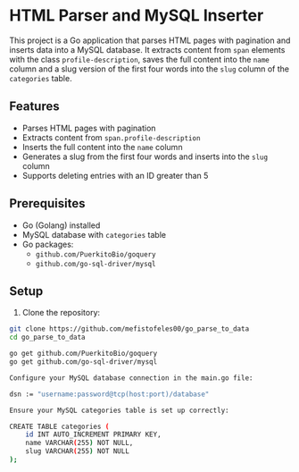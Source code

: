 ﻿# HTML Parser and MySQL Inserter

This project is a Go application that parses HTML pages with pagination and inserts data into a MySQL database. It extracts content from `span` elements with the class `profile-description`, saves the full content into the `name` column and a slug version of the first four words into the `slug` column of the `categories` table.

## Features

- Parses HTML pages with pagination
- Extracts content from `span.profile-description`
- Inserts the full content into the `name` column
- Generates a slug from the first four words and inserts into the `slug` column
- Supports deleting entries with an ID greater than 5

## Prerequisites

- Go (Golang) installed
- MySQL database with `categories` table
- Go packages:
    - `github.com/PuerkitoBio/goquery`
    - `github.com/go-sql-driver/mysql`

## Setup

1. Clone the repository:

```sh
git clone https://github.com/mefistofeles00/go_parse_to_data
cd go_parse_to_data

go get github.com/PuerkitoBio/goquery
go get github.com/go-sql-driver/mysql

Configure your MySQL database connection in the main.go file:

dsn := "username:password@tcp(host:port)/database"

Ensure your MySQL categories table is set up correctly:

CREATE TABLE categories (
    id INT AUTO_INCREMENT PRIMARY KEY,
    name VARCHAR(255) NOT NULL,
    slug VARCHAR(255) NOT NULL
);
